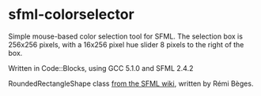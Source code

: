 # sfml-colorselector
Simple mouse-based color selection tool for SFML. The selection box is 256x256 pixels, with a 16x256 pixel hue slider 8 pixels to the right of the box.

Written in Code::Blocks, using GCC 5.1.0 and SFML 2.4.2

RoundedRectangleShape class [from the SFML wiki](https://github.com/SFML/SFML/wiki/Source:-Draw-Rounded-Rectangle), written by Rémi Bèges.
